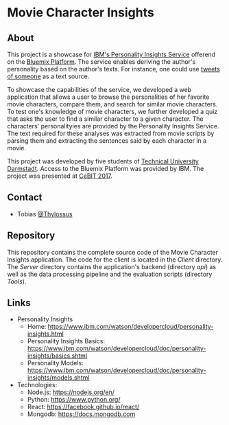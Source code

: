 # Movie Character Insights

## About
This project is a showcase for [IBM's Personality Insights Service](https://www.ibm.com/watson/developercloud/personality-insights.html) offerend on the [Bluemix Platform](https://console.ng.bluemix.net/docs/). The service enables deriving the author's personality based on the author's texts. For instance, one could use [tweets of someone](https://personality-insights-livedemo.mybluemix.net/) as a text source.

To showcase the capabilities of the service, we developed a web application that allows a user to browse the personalities of her favorite movie characters, compare them, and search for similar movie characters. To test one's knowledge of movie characters, we further developed a quiz that asks the user to find a similar character to a given character. The characters' personalityies are provided by the Personality Insights Service. The text required for these analyses was extracted from movie scripts by parsing them and extracting the sentences said by each character in a movie.

This project was developed by five students of [Technical University Darmstadt](https://www.tu-darmstadt.de/). Access to the Bluemix Platform was provided by IBM. The project was presented at [CeBIT 2017](https://www-05.ibm.com/de/cebit/en/).

## Contact
* Tobias [@Thylossus](https://twitter.com/Thylossus)

## Repository
This repository contains the complete source code of the Movie Character Insights application. The code for the client is located in the *Client* directory.
The *Server* directory contains the application's backend (directory *api*) as well as the data processing pipeline and the evaluation scripts (directory *Tools*). 


## Links
* Personality Insights
  * Home: https://www.ibm.com/watson/developercloud/personality-insights.html
  * Personality Insights Basics: https://www.ibm.com/watson/developercloud/doc/personality-insights/basics.shtml
  * Personality Models: https://www.ibm.com/watson/developercloud/doc/personality-insights/models.shtml
* Technologies:
  * Node.js: https://nodejs.org/en/
  * Python: https://www.python.org/
  * React: https://facebook.github.io/react/
  * Mongodb: https://docs.mongodb.com
